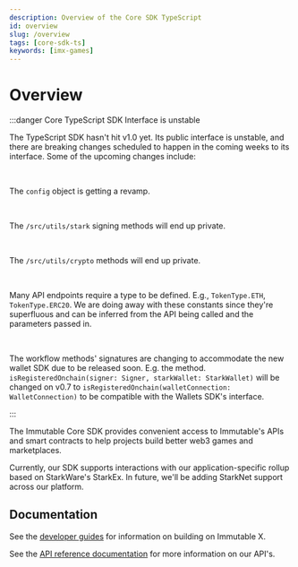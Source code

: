 ```yaml
---
description: Overview of the Core SDK TypeScript
id: overview
slug: /overview
tags: [core-sdk-ts]
keywords: [imx-games]
---
```


# Overview

:::danger Core TypeScript SDK Interface is unstable

The TypeScript SDK hasn't hit v1.0 yet. Its public interface is unstable, and there are breaking changes scheduled to happen in the coming weeks to its interface. Some of the upcoming changes include:

<br />

The `config` object is getting a revamp.

<br />

The `/src/utils/stark` signing methods will end up private.

<br />

The `/src/utils/crypto` methods will end up private.

<br />

Many API endpoints require a type to be defined. E.g., `TokenType.ETH`, `TokenType.ERC20`. We are doing away with these constants since they're superfluous and can be inferred from the API being called and the parameters passed in.

<br />

The workflow methods' signatures are changing to accommodate the new wallet SDK due to be released soon. E.g. the method.
`isRegisteredOnchain(signer: Signer, starkWallet: StarkWallet)` will be changed on v0.7 to `isRegisteredOnchain(walletConnection: WalletConnection)` to be compatible with the Wallets SDK's interface.

:::

The Immutable Core SDK provides convenient access to Immutable's APIs and smart contracts to help projects build better web3 games and marketplaces.

Currently, our SDK supports interactions with our application-specific rollup based on StarkWare's StarkEx. In future, we'll be adding StarkNet support across our platform.

## Documentation

See the [developer guides](https://docs.x.immutable.com) for information on building on Immutable X.

See the [API reference documentation](https://docs.x.immutable.com/reference) for more information on our API's.
